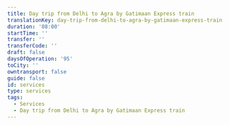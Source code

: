```yaml
---
title: Day trip from Delhi to Agra by Gatimaan Express train
translationKey: day-trip-from-delhi-to-agra-by-gatimaan-express-train
duration: '08:00'
startTime: ''
transfer: ''
transferCode: ''
draft: false
daysOfOperation: '95'
toCity: ''
owntransport: false
guide: false
id: services
type: services
tags:
  - Services
  - Day trip from Delhi to Agra by Gatimaan Express train
---
```

